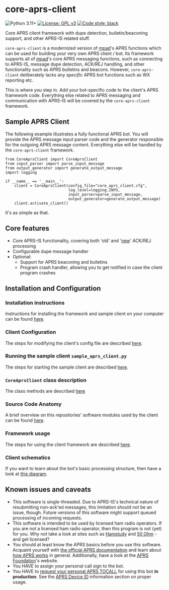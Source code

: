 # core-aprs-client

![Python 3.11+](https://img.shields.io/badge/python-3.11+-blue.svg) [![License: GPL v3](https://img.shields.io/badge/License-GPLv3-blue.svg)](https://www.gnu.org/licenses/gpl-3.0) [![Code style: black](https://img.shields.io/badge/code%20style-black-000000.svg)](https://github.com/psf/black)

Core APRS client framework with dupe detection, bulletin/beaconing support, and other APRS-IS related stuff.

```core-aprs-client``` is a modernized version of [mpad](https://github.com/joergschultzelutter/mpad)'s APRS functions which can be used for building your very own APRS client / bot. Its framework supports all of [mpad](https://github.com/joergschultzelutter/mpad)'s core APRS messaging functions, such as connecting to APRS-IS, message dupe detection, ACK/REJ handling, and other functionality such as APRS bulletins and beacons. However, ```core-aprs-client``` deliberately lacks any _specific_ APRS bot functions such as WX reporting etc. 

This is where _you_ step in. Add your bot-specific code to the client's APRS framework code. Everything else related to APRS messaging and communication with APRS-IS will be covered by the ```core-aprs-client``` framework.

## Sample APRS Client

The following example illustrates a fully functional APRS bot. You will provide the APRS message input parser code and the generator responsible for the outgoing APRS message content. Everything else will be handled by the `core-aprs-client` framework.

```
from CoreAprsClient import CoreAprsClient
from input_parser import parse_input_message
from output_generator import generate_output_message
import logging

if __name__ == '__main__':
    client = CoreAprsClient(config_file="core_aprs_client.cfg",
                            log_level=logging.INFO,
                            input_parser=parse_input_message,
                            output_generator=generate_output_message)
    client.activate_client()
```

It's as simple as that.

## Core features
- Core APRS-IS functionality, covering both 'old' and '[new](http://www.aprs.org/aprs11/replyacks.txt)' ACK/REJ processing
- Configurable dupe message handler
- Optional:
    - Support for APRS beaconing and bulletins
    - Program crash handler, allowing you to get notified in case the client program crashes

## Installation and Configuration

### Installation instructions
Instructions for installing the framework and sample client on your computer can be found [here](docs/installation.md).

### Client Configuration
The steps for modifying the client's config file are described [here](docs/configuration.md).

### Running the sample client `sample_aprs_client.py`
The steps for starting the sample client are described [here](docs/client_start.md).

### `CoreAprsClient` class description
The class methods are described [here](docs/coreaprssclient_class.md)

### Source Code Anatomy
A brief overview on this repositories' software modules used by the client can be found [here](docs/anatomy.md).

### Framework usage
The steps for using the client framework are described [here](docs/framework_usage.md).

### Client schematics
If you want to learn about the bot's basic processing structure, then have a look at [this diagram](docs/schematics.md).

## Known issues and caveats
- This software is single-threaded. Due to APRS-IS's technical nature of resubmitting non-ack'ed messages, this limitation should not be an issue, though. Future versions of this software might support queued processing of incoming requests.
- This software is intended to be used by licensed ham radio operators. If you are not a licensed ham radio operator, then this program is not (yet) for you. Why not take a look at sites such as [Hamstudy](https://hamstudy.org/) and [50 Ohm](https://50ohm.de/) - and get licensed?
- You should at least know the APRS basics before you use this software. Acquaint yourself with [the official APRS documentation](https://github.com/wb2osz/aprsspec) and learn about [how APRS works](https://how.aprs.works/) in general. Additionally, have a look at the [APRS Foundation](https://www.aprsfoundation.org/)'s website.
- You HAVE to assign your personal call sign to the bot.
- You HAVE to [request your personal APRS TOCALL](https://github.com/aprsorg/aprs-deviceid) for using this bot __in production__. See the [APRS Device ID](https://github.com/aprsorg/aprs-deviceid/blob/main/ALLOCATING.md#development-phase) information section on proper usage.
